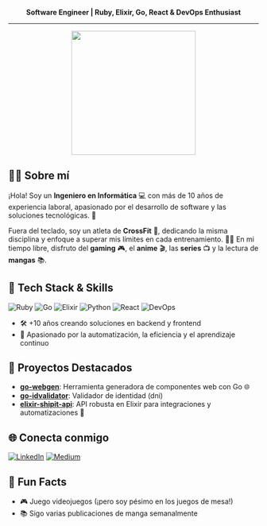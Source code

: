 <!-- Profile README for hiro-riveros | Designed for Dark Mode -->
<p align="center">
  <b>Software Engineer | Ruby, Elixir, Go, React & DevOps Enthusiast</b>
</p>

---

<p align="center">
  <img src="https://raw.githubusercontent.com/rajput2107/rajput2107/master/Assets/Developer.gif" width="250"/>
</p>

## 👨‍💻 Sobre mí

¡Hola! Soy un **Ingeniero en Informática** 💻 con más de 10 años de experiencia laboral, apasionado por el desarrollo de software y las soluciones tecnológicas. 🚀

Fuera del teclado, soy un atleta de **CrossFit** 💪, dedicando la misma disciplina y enfoque a superar mis límites en cada entrenamiento. 🏋️‍♂️ En mi tiempo libre, disfruto del **gaming** 🎮, el **anime** 🎬, las **series** 📺 y la lectura de **mangas** 📚.

## 🚀 Tech Stack & Skills

![Ruby](https://img.shields.io/badge/-Ruby-CC342D?style=for-the-badge&logo=ruby&logoColor=white)
![Go](https://img.shields.io/badge/-Go-00ADD8?style=for-the-badge&logo=go&logoColor=white)
![Elixir](https://img.shields.io/badge/-Elixir-6e4a7e?style=for-the-badge&logo=elixir&logoColor=white)
![Python](https://img.shields.io/badge/-Python-3776AB?style=for-the-badge&logo=python&logoColor=white)
![React](https://img.shields.io/badge/-React-20232A?style=for-the-badge&logo=react&logoColor=61DAFB)
![DevOps](https://img.shields.io/badge/-DevOps-0A0A0A?style=for-the-badge&logo=linux&logoColor=white)

- 🛠️ +10 años creando soluciones en backend y frontend
- 🧠 Apasionado por la automatización, la eficiencia y el aprendizaje continuo

## 🌟 Proyectos Destacados

- [**go-webgen**](https://github.com/hiro-riveros/go-webgen): Herramienta generadora de componentes web con Go 🌐
- [**go-idvalidator**](https://github.com/hiro-riveros/identity-validator): Validador de identidad (dni)
- [**elixir-shipit-api**](https://github.com/hiro-riveros/elixir-shipit-api): API robusta en Elixir para integraciones y automatizaciones 🚢




<!-- ## 📊 GitHub Stats -->

<!--START_SECTION:waka-->
<!--END_SECTION:waka-->

## 🌐 Conecta conmigo

[![LinkedIn](https://img.shields.io/badge/-LinkedIn-0A66C2?style=for-the-badge&logo=linkedin&logoColor=white)](https://www.linkedin.com/in/hirochi-riveros-724517123/)
[![Medium](https://img.shields.io/badge/-Medium-12100E?style=for-the-badge&logo=medium&logoColor=white)](https://medium.com/@hiro_riveros)

## 🎉 Fun Facts

- 🎮 Juego videojuegos (¡pero soy pésimo en los juegos de mesa!)
- 📚 Sigo varias publicaciones de manga semanalmente
<!--
---
<p align="center">
  <img src="https://readme-typing-svg.demolab.com/?lines=Open+to+collaborations!;Let’s+build+something+amazing+🚀;Dark+mode+is+life+🌑&center=true&width=500&height=40" />
</p>
-->
